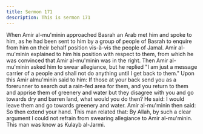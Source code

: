 ```yaml
---
title: Sermon 171
description: This is sermon 171
---
```


When Amir al-mu'minin approached Basrah an Arab met him and spoke to him, as he had
been sent to him by a group of people of Basrah to enquire from him on their behalf position
vis-à-vis the people of Jamal. Amir al-mu'minin explained to him his position with respect to
them, from which he was convinced that Amir al-mu'minin was in the right.
Then Amir al-mu'minin asked him to swear allegiance, but he replied "I am just a message
carrier of a people and shall not do anything until I get back to them." Upon this Amir almu'minin
said to him:
If those at your back send you as a forerunner to search out a rain-fed area for them, and you
return to them and apprise them of greenery and water but they disagree with you and go
towards dry and barren land, what would you do then? He said: I would leave them and go
towards greenery and water. Amir al-mu'minin then said: So then extend your hand.
This man related that: By Allah, by such a clear argument I could not refrain from swearing
allegiance to Amir al-mu'minin.
This man was know as Kulayb al-Jarmi.
